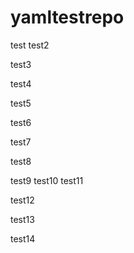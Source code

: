 # yamltestrepo
test
test2

test3

test4

test5
 
test6

test7

test8

test9
test10
test11

test12

test13

test14
